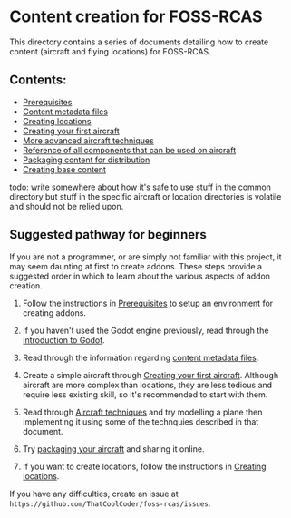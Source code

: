 # Content creation for FOSS-RCAS

This directory contains a series of documents detailing how to create content (aircraft and flying locations) for FOSS-RCAS.

## Contents:

- [Prerequisites](Prerequisites.md)
- [Content metadata files](ContentMetadata.md)
- [Creating locations](CreatingLocations.md)
- [Creating your first aircraft](CreatingFirstAircraft.md)
- [More advanced aircraft techniques](AircraftTechniques.md)
- [Reference of all components that can be used on aircraft](AircraftComponentReference.md)
- [Packaging content for distribution](AddonPackaging.md)
- [Creating base content](CreatingBaseContent.md)

todo: write somewhere about how it's safe to use stuff in the common directory but stuff in the specific aircraft or location directories is volatile and should not be relied upon.

## Suggested pathway for beginners

If you are not a programmer, or are simply not familiar with this project, it may seem daunting at first to create addons. These steps provide a suggested order in which to learn about the various aspects of addon creation.

1. Follow the instructions in [Prerequisites](Prerequisites.md) to setup an environment for creating addons.
1. If you haven't used the Godot engine previously, read through the [introduction to Godot](GodotIntroduction.md).
1. Read through the information regarding [content metadata files](ContentMetadata.md).

1. Create a simple aircraft through [Creating your first aircraft](CreatingFirstAircraft.md). Although aircraft are more complex than locations, they are less tedious and require less existing skill, so it's recommended to start with them.
1. Read through [Aircraft techniques](AircraftTechniques.md) and try modelling a plane then implementing it using some of the technquies described in that document.
1. Try [packaging your aircraft](AddonPackaging.md) and sharing it online.

1. If you want to create locations, follow the instructions in [Creating locations](CreatingLocations.md).

If you have any difficulties, create an issue at `https://github.com/ThatCoolCoder/foss-rcas/issues`.